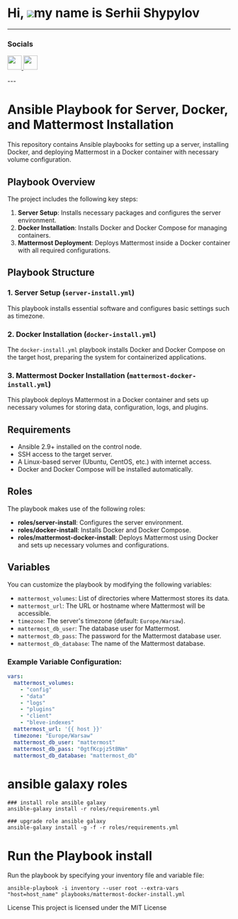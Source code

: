 Hi, ![](https://user-images.githubusercontent.com/18350557/176309783-0785949b-9127-417c-8b55-ab5a4333674e.gif)my name is Serhii Shypylov
=========================================================================================================================================

-------------------------------

### Socials

<p align="left"> <a href="https://github.com/Shipssv83" target="_blank" rel="noreferrer"> <picture> <source media="(prefers-color-scheme: dark)" srcset="https://raw.githubusercontent.com/danielcranney/readme-generator/main/public/icons/socials/github-dark.svg" /> <source media="(prefers-color-scheme: light)" srcset="https://raw.githubusercontent.com/danielcranney/readme-generator/main/public/icons/socials/github.svg" /> <img src="https://raw.githubusercontent.com/danielcranney/readme-generator/main/public/icons/socials/github.svg" width="32" height="32" /> </picture> </a> <a href="https://www.linkedin.com/in/sergey-shipilov-7262a31b4/" target="_blank" rel="noreferrer"> <picture> <source media="(prefers-color-scheme: dark)" srcset="https://raw.githubusercontent.com/danielcranney/readme-generator/main/public/icons/socials/linkedin-dark.svg" /> <source media="(prefers-color-scheme: light)" srcset="https://raw.githubusercontent.com/danielcranney/readme-generator/main/public/icons/socials/linkedin.svg" /> <img src="https://raw.githubusercontent.com/danielcranney/readme-generator/main/public/icons/socials/linkedin.svg" width="32" height="32" /> </picture> </a></p>
---

# Ansible Playbook for Server, Docker, and Mattermost Installation

This repository contains Ansible playbooks for setting up a server, installing Docker, and deploying Mattermost in a Docker container with necessary volume configuration.

## Playbook Overview

The project includes the following key steps:
1. **Server Setup**: Installs necessary packages and configures the server environment.
2. **Docker Installation**: Installs Docker and Docker Compose for managing containers.
3. **Mattermost Deployment**: Deploys Mattermost inside a Docker container with all required configurations.

## Playbook Structure

### 1. Server Setup (`server-install.yml`)
This playbook installs essential software and configures basic settings such as timezone.

### 2. Docker Installation (`docker-install.yml`)
The `docker-install.yml` playbook installs Docker and Docker Compose on the target host, preparing the system for containerized applications.

### 3. Mattermost Docker Installation (`mattermost-docker-install.yml`)
This playbook deploys Mattermost in a Docker container and sets up necessary volumes for storing data, configuration, logs, and plugins.

## Requirements

- Ansible 2.9+ installed on the control node.
- SSH access to the target server.
- A Linux-based server (Ubuntu, CentOS, etc.) with internet access.
- Docker and Docker Compose will be installed automatically.

## Roles

The playbook makes use of the following roles:
- **roles/server-install**: Configures the server environment.
- **roles/docker-install**: Installs Docker and Docker Compose.
- **roles/mattermost-docker-install**: Deploys Mattermost using Docker and sets up necessary volumes and configurations.

## Variables

You can customize the playbook by modifying the following variables:

- `mattermost_volumes`: List of directories where Mattermost stores its data.
- `mattermost_url`: The URL or hostname where Mattermost will be accessible.
- `timezone`: The server's timezone (default: `Europe/Warsaw`).
- `mattermost_db_user`: The database user for Mattermost.
- `mattermost_db_pass`: The password for the Mattermost database user.
- `mattermost_db_database`: The name of the Mattermost database.

### Example Variable Configuration:

```yaml
vars:
  mattermost_volumes:
    - "config"
    - "data"
    - "logs"
    - "plugins"
    - "client"
    - "bleve-indexes"
  mattermost_url: '{{ host }}'
  timezone: "Europe/Warsaw"
  mattermost_db_user: "mattermost"
  mattermost_db_pass: "0gtfKcpjz5tBNm"
  mattermost_db_database: "mattermost_db"
```

# ansible galaxy roles
```
### install role ansible galaxy
ansible-galaxy install -r roles/requirements.yml

### upgrade role ansible galaxy 
ansible-galaxy install -g -f -r roles/requirements.yml
```

# Run the Playbook install
Run the playbook by specifying your inventory file and variable file:

```
ansible-playbook -i inventory --user root --extra-vars "host=host_name" playbooks/mattermost-docker-install.yml
```

License
This project is licensed under the MIT License